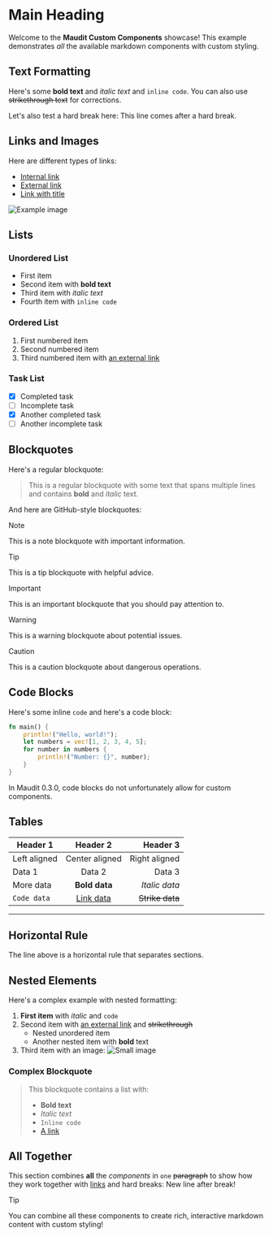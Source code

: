 # Main Heading

Welcome to the **Maudit Custom Components** showcase! This example demonstrates _all_ the available markdown components with custom styling.

## Text Formatting

Here's some **bold text** and _italic text_ and `inline code`. You can also use ~~strikethrough text~~ for corrections.

Let's also test a hard break here:
This line comes after a hard break.

## Links and Images

Here are different types of links:

- [Internal link](/about)
- [External link](https://github.com/maudit-org/maudit)
- [Link with title](https://example.com "Example Website")

![Example image](https://placehold.co/600x300 "A placeholder image")

## Lists

### Unordered List

- First item
- Second item with **bold text**
- Third item with _italic text_
- Fourth item with `inline code`

### Ordered List

1. First numbered item
2. Second numbered item
3. Third numbered item with [an external link](https://example.com)

### Task List

- [x] Completed task
- [ ] Incomplete task
- [x] Another completed task
- [ ] Another incomplete task

## Blockquotes

Here's a regular blockquote:

> This is a regular blockquote with some text that spans multiple lines and contains **bold** and _italic_ text.

And here are GitHub-style blockquotes:

> [!NOTE]
> This is a note blockquote with important information.

> [!TIP]
> This is a tip blockquote with helpful advice.

> [!IMPORTANT]
> This is an important blockquote that you should pay attention to.

> [!WARNING]
> This is a warning blockquote about potential issues.

> [!CAUTION]
> This is a caution blockquote about dangerous operations.

## Code Blocks

Here's some inline `code` and here's a code block:

```rs
fn main() {
    println!("Hello, world!");
    let numbers = vec![1, 2, 3, 4, 5];
    for number in numbers {
        println!("Number: {}", number);
    }
}
```

In Maudit 0.3.0, code blocks do not unfortunately allow for custom components.

## Tables

| Header 1     |             Header 2             |        Header 3 |
| ------------ | :------------------------------: | --------------: |
| Left aligned |          Center aligned          |   Right aligned |
| Data 1       |              Data 2              |          Data 3 |
| More data    |          **Bold data**           |   _Italic data_ |
| `Code data`  | [Link data](https://example.com) | ~~Strike data~~ |

---

## Horizontal Rule

The line above is a horizontal rule that separates sections.

## Nested Elements

Here's a complex example with nested formatting:

1. **First item** with _italic_ and `code`
2. Second item with [an external link](https://example.com) and ~~strikethrough~~
   - Nested unordered item
   - Another nested item with **bold** text
3. Third item with an image: ![Small image](https://placehold.co/100x100)

### Complex Blockquote

> This blockquote contains a list with:
>
> - **Bold text**
> - _Italic text_
> - `Inline code`
> - [A link](https://example.com)

## All Together

This section combines **all** the _components_ in `one` ~~paragraph~~ to show how they work together with [links](https://example.com) and hard breaks:
New line after break!

> [!TIP]
> You can combine all these components to create rich, interactive markdown content with custom styling!
